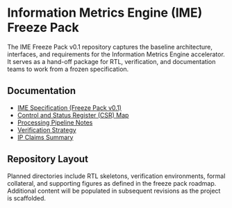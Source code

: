 # Information Metrics Engine (IME) Freeze Pack

The IME Freeze Pack v0.1 repository captures the baseline architecture, interfaces, and requirements for the Information Metrics Engine accelerator. It serves as a hand-off package for RTL, verification, and documentation teams to work from a frozen specification.

## Documentation

- [IME Specification (Freeze Pack v0.1)](docs/IME_Spec_FreezePack_v0.1.md)
- [Control and Status Register (CSR) Map](docs/CSR_Map.md)
- [Processing Pipeline Notes](docs/Pipeline.md)
- [Verification Strategy](docs/Verification.md)
- [IP Claims Summary](docs/IP_Claims.md)

## Repository Layout

Planned directories include RTL skeletons, verification environments, formal collateral, and supporting figures as defined in the freeze pack roadmap. Additional content will be populated in subsequent revisions as the project is scaffolded.
